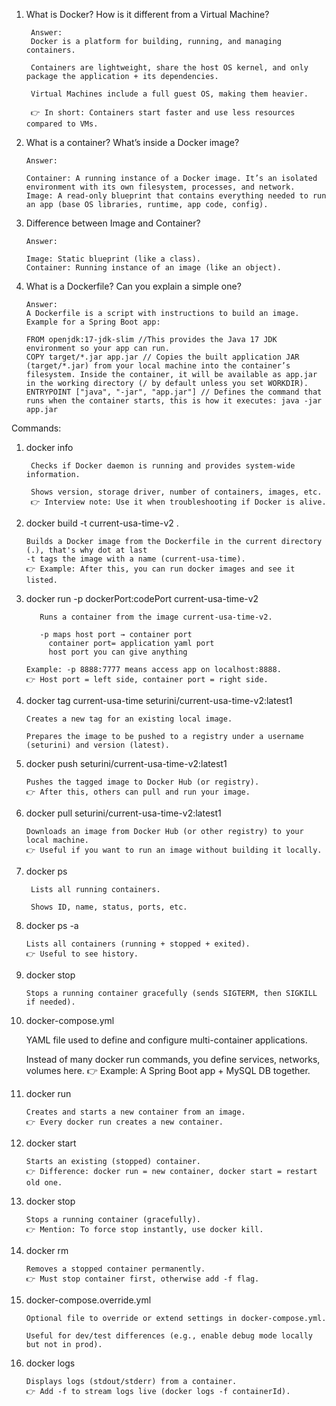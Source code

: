 1. What is Docker? How is it different from a Virtual Machine?

        Answer:
        Docker is a platform for building, running, and managing containers.
        
        Containers are lightweight, share the host OS kernel, and only package the application + its dependencies.
        
        Virtual Machines include a full guest OS, making them heavier.

        👉 In short: Containers start faster and use less resources compared to VMs.

2. What is a container? What’s inside a Docker image?

       Answer:
    
       Container: A running instance of a Docker image. It’s an isolated environment with its own filesystem, processes, and network.
       Image: A read-only blueprint that contains everything needed to run an app (base OS libraries, runtime, app code, config).

3. Difference between Image and Container?

       Answer:
    
       Image: Static blueprint (like a class).
       Container: Running instance of an image (like an object).

4. What is a Dockerfile? Can you explain a simple one?

       Answer:
       A Dockerfile is a script with instructions to build an image.
       Example for a Spring Boot app:
    
       FROM openjdk:17-jdk-slim //This provides the Java 17 JDK environment so your app can run.
       COPY target/*.jar app.jar // Copies the built application JAR (target/*.jar) from your local machine into the container’s filesystem. Inside the container, it will be available as app.jar in the working directory (/ by default unless you set WORKDIR).
       ENTRYPOINT ["java", "-jar", "app.jar"] // Defines the command that runs when the container starts, this is how it executes: java -jar app.jar


Commands:

1. docker info

        Checks if Docker daemon is running and provides system-wide information.
        
        Shows version, storage driver, number of containers, images, etc.
        👉 Interview note: Use it when troubleshooting if Docker is alive.

2. docker build -t current-usa-time-v2 .

       Builds a Docker image from the Dockerfile in the current directory (.), that's why dot at last
       -t tags the image with a name (current-usa-time).
       👉 Example: After this, you can run docker images and see it listed.

3. docker run -p dockerPort:codePort current-usa-time-v2

          Runs a container from the image current-usa-time-v2.
    
          -p maps host port → container port
            container port= application yaml port
            host port you can give anything

       Example: -p 8888:7777 means access app on localhost:8888.
       👉 Host port = left side, container port = right side.


4. docker tag current-usa-time seturini/current-usa-time-v2:latest1

       Creates a new tag for an existing local image.
    
       Prepares the image to be pushed to a registry under a username (seturini) and version (latest).

5. docker push seturini/current-usa-time-v2:latest1

       Pushes the tagged image to Docker Hub (or registry).
       👉 After this, others can pull and run your image.

6. docker pull seturini/current-usa-time-v2:latest1

       Downloads an image from Docker Hub (or other registry) to your local machine.
       👉 Useful if you want to run an image without building it locally.



7. docker ps

        Lists all running containers.
        
        Shows ID, name, status, ports, etc.

8. docker ps -a

       Lists all containers (running + stopped + exited).
       👉 Useful to see history.

9. docker stop <containerId>

       Stops a running container gracefully (sends SIGTERM, then SIGKILL if needed).

10. docker-compose.yml

       YAML file used to define and configure multi-container applications.
    
       Instead of many docker run commands, you define services, networks, volumes here.
       👉 Example: A Spring Boot app + MySQL DB together.

11. docker run

        Creates and starts a new container from an image.
        👉 Every docker run creates a new container.

12. docker start <containerId>

        Starts an existing (stopped) container.
        👉 Difference: docker run = new container, docker start = restart old one.

13. docker stop <containerId>

        Stops a running container (gracefully).
        👉 Mention: To force stop instantly, use docker kill.

14. docker rm <containerId>

        Removes a stopped container permanently.
        👉 Must stop container first, otherwise add -f flag.

15. docker-compose.override.yml

        Optional file to override or extend settings in docker-compose.yml.
    
        Useful for dev/test differences (e.g., enable debug mode locally but not in prod).

16. docker logs <containerId>

        Displays logs (stdout/stderr) from a container.
        👉 Add -f to stream logs live (docker logs -f containerId).